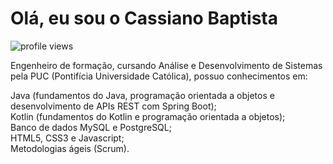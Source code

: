 <h1 align="left">Olá, eu sou o Cassiano Baptista </h1>
<p align="left"> <img src="https://komarev.com/ghpvc/?username=cassianobaptista&color=yellow" alt="profile views" /> </p>

Engenheiro de formação, cursando Análise e Desenvolvimento de Sistemas pela PUC (Pontifícia Universidade Católica), possuo conhecimentos em: <br>

Java (fundamentos do Java, programação orientada a objetos e desenvolvimento de APIs REST com Spring Boot); <br>
Kotlin (fundamentos do Kotlin e programação orientada a objetos); <br>
Banco de dados MySQL e PostgreSQL; <br>
HTML5, CSS3 e Javascript; <br>
Metodologias ágeis (Scrum). <br>

<br>





